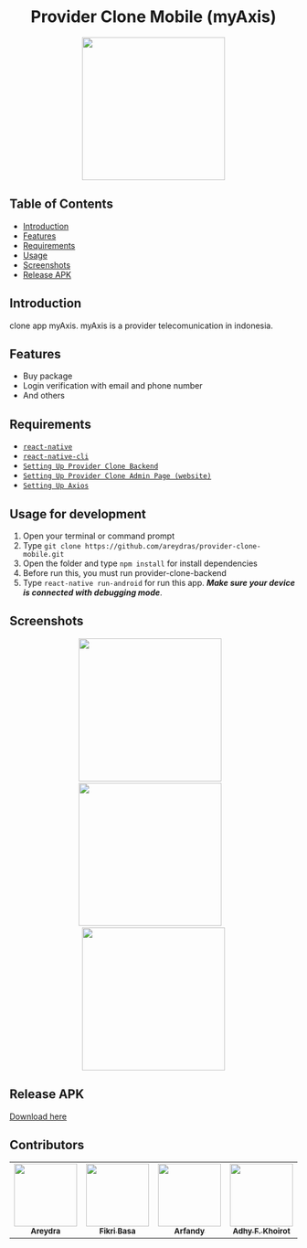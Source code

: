 <h1 align='center'>Provider Clone Mobile (myAxis)</h1>
<p align="center">
  <img src="https://upload.wikimedia.org/wikipedia/commons/thumb/8/83/Axis_logo_2015.svg/1200px-Axis_logo_2015.svg.png" width="250"/>
</p>

## Table of Contents

- [Introduction](#introduction)
- [Features](#features)
- [Requirements](#requirements)
- [Usage](#usage-for-development)
- [Screenshots](#screenshots)
- [Release APK](#release-apk)

## Introduction
clone app myAxis. myAxis is a provider telecomunication in indonesia.

## Features
* Buy package
* Login verification with email and phone number
* And others

## Requirements
* [`react-native`](https://facebook.github.io/react-native/docs/getting-started)
* [`react-native-cli`](https://facebook.github.io/react-native/docs/getting-started)
* [`Setting Up Provider Clone Backend`](https://github.com/fastaman993/provider-clone-backend)
* [`Setting Up Provider Clone Admin Page (website)`](https://github.com/Oreki13/adminPage)
* [`Setting Up Axios`](https://github.com/axios/axios)

## Usage for development
1. Open your terminal or command prompt
2. Type `git clone https://github.com/areydras/provider-clone-mobile.git`
3. Open the folder and type `npm install` for install dependencies
4. Before run this, you must run provider-clone-backend
5. Type `react-native run-android` for run this app. ***Make sure your device is connected with debugging mode***.

## Screenshots
  <p align="center">
    <span>
      <img src="https://imgur.com/2ltPLLe.gif" width="250px" />
      &nbsp;&nbsp;
      <img src="https://imgur.com/34hq0uR.gif" width="250px" />
      &nbsp;&nbsp;
      <img src="https://imgur.com/jW3CSX5.gif" width="250px" />
    </span>
    
  </p>

## Release APK
<a href="https://bit.ly/2W0fre0">
  Download here
</a>

## Contributors

<table border="0">
  <tr>
    <td align="center">
      <a href="https://github.com/areydras">
        <img width="110" src="https://avatars3.githubusercontent.com/u/10308406?s=460&v=4"><br/>
          <sub><b>Areydra</b></sub>
      </a>
    </td>
    <td align="center">
      <a href="https://github.com/fikribasa">
        <img width="110" src="https://avatars0.githubusercontent.com/u/34205138?s=460&v=4"><br/>
          <sub><b>Fikri Basa</b></sub>
      </a>
    </td>
    <td align="center">
      <a href="https://github.com/Oreki13">
        <img width="110" src="https://avatars2.githubusercontent.com/u/52338405?s=460&v=4"><br/>
          <sub><b>Arfandy</b></sub>
      </a>
    </td>
    <td align="center">
      <a href="https://github.com/fastaman993">
        <img width="110" src="https://avatars2.githubusercontent.com/u/54013498?s=460&v=4"><br/>
          <sub><b>Adhy F. Khoirot</b></sub>
      </a>
    </td>
  </tr>
</table>
